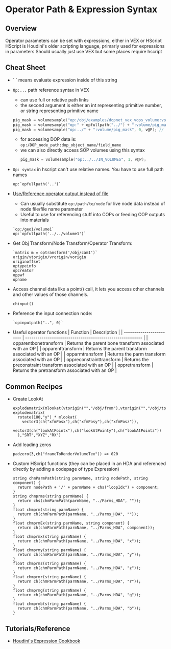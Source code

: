 # Operator Path & Expression Syntax

## Overview

Operator parameters can be set with expressions, either in VEX or HScript
HScript is Houdini's older scripting language, primarly used for expressions in parameters
Should usually just use VEX but some places require hscript

## Cheat Sheet

- \` \` means evaluate expression inside of this string
- `Op:...` path reference syntax in VEX
  - can use full or relative path links
  - the second argument is either an int representing primitive number, or string representing primitive name
  ```c
  pig_mask = volumesample("op:/obj/examples/dopnet_vex_vops_volume:volume/pig_mask", 0, v@P);
  pig_mask = volumesample("op:" + opfullpath("../") + ":volume/pig_mask", "pig_mask", v@P);
  pig_mask = volumesample("op:../" + ":volume/pig_mask", 0, v@P); // op: syntax also accepts relative paths
  ```
  - for accessing DOP data is: `op:/DOP_node_path:dop_object_name/field_name`
  - we can also directly access SOP volumes using this syntax
    ```c
    pig_mask = volumesample("op:../../IN_VOLUMES", 1, v@P);
    ```
- `Op: syntax` in hscript can't use relative names. You have to use full path names
  ```hscript
  op:`opfullpath('..')`
  ```

- [Use/Reference operator output instead of file](http://www.sidefx.com/docs/houdini/io/op_syntax.html)
  - Can usually substitute `op:/path/to/node` for live node data instead of node file/file name parameter
  - Useful to use for referencing stuff into COPs or feeding COP outputs into materials
  ```hscript
  `op:/geo1/volume1`
  op:`opfullpath('../../volume1')`
  ```

- Get Obj Transform/Node Transform/Operator Transform:
  ```
  `matrix m = optransform('/obj/cam1')`
  origin/vtorigin/vrorigin/vorigin
  originoffset
  optypeinfo
  opcreator
  oppwf
  opname
  ```

- Access channel data like a point() call, it lets you access other channels and other values of those channels.
  ```hscript
  chinput()
  ```

- Reference the input connection node:
  ```hscript
  `opinputpath("..", 0)`
  ```

- Useful operator functions
  | Function                 | Description                                               |
  | ------------------------ | --------------------------------------------------------- |
  | opparentbonetransform    | Returns the parent bone transform associated with an OP   |
  | opparenttransform        | Returns the parent transform associated with an OP        |
  | opparmtransform          | Returns the parm transform associated with an OP          |
  | oppreconstrainttransform | Returns the preconstraint transform associated with an OP |
  | oppretransform           | Returns the pretransform associated with an OP            |

## Common Recipes

- Create LookAt
  ```hscript
  explodematrix(mlookat(vtorigin("","/obj/from"),vtorigin("","/obj/to")),"SRT","XYZ","RX")
  explodematrix(
    rotate(180,"y") * mlookat(
      vector3(ch("xfmPosx"),ch("xfmPosy"),ch("xfmPosz")),
      vector3(ch("lookAtPointx"),ch("lookAtPointy"),ch("lookAtPointz"))
    ),"SRT","XYZ","RX")
  ```

- Add leading zeros
  ```hscript
  padzero(3,ch("frameToRenderVolumeTex")) => 020
  ```

- Custom HScript functions (they can be placed in an HDA and referenced directly by adding a codepage of type Expression)
  ```hscript
  string chmParmPath(string parmName, string nodePath, string component) {
    return nodePath + '/' + parmName + chs("loopIdx") + component;
  }
  string chmprms(string parmName) {
    return chs(chmParmPath(parmName, "../Parms_HDA", ""));
  }
  float chmprm(string parmName) {
    return ch(chmParmPath(parmName, "../Parms_HDA", ""));
  }
  float chmprmEx(string parmName, string component) {
    return ch(chmParmPath(parmName, "../Parms_HDA", component));
  }
  float chmprmx(string parmName) {
    return ch(chmParmPath(parmName, "../Parms_HDA", "x"));
  }
  float chmprmy(string parmName) {
    return ch(chmParmPath(parmName, "../Parms_HDA", "y"));
  }
  float chmprmz(string parmName) {
    return ch(chmParmPath(parmName, "../Parms_HDA", "z"));
  }
  float chmprmr(string parmName) {
    return ch(chmParmPath(parmName, "../Parms_HDA", "r"));
  }
  float chmprmg(string parmName) {
    return ch(chmParmPath(parmName, "../Parms_HDA", "g"));
  }
  float chmprmb(string parmName) {
    return ch(chmParmPath(parmName, "../Parms_HDA", "b"));
  }
  ```

## Tutorials/Reference

- [Houdini's Expression Cookbook](http://www.sidefx.com/docs/houdini/ref/expression_cookbook.html)
